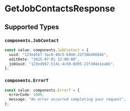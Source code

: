 # GetJobContactsResponse


## Supported Types

### `components.JobContact`

```typescript
const value: components.JobContact = {
  uuid: "123e4567-3ac0-40c5-b940-22f38b46684b",
  editDate: "2025-07-01 12:00:00",
  jobUuid: "123e4567-5141-4c69-8d95-22f384e1eabb",
};
```

### `components.ErrorT`

```typescript
const value: components.ErrorT = {
  errorCode: 1000,
  message: "An error occurred completing your request",
};
```

